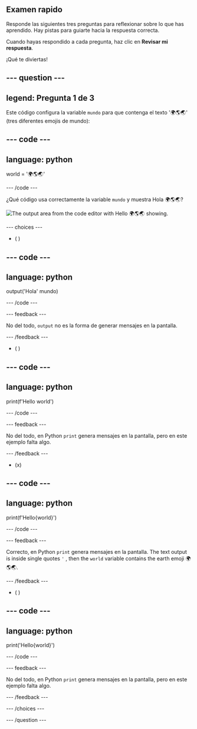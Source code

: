 ## Examen rapido

Responde las siguientes tres preguntas para reflexionar sobre lo que has aprendido. Hay pistas para guiarte hacia la respuesta correcta.

Cuando hayas respondido a cada pregunta, haz clic en **Revisar mi respuesta**.

¡Qué te diviertas!

--- question ---
---
legend: Pregunta 1 de 3
---

Este código configura la variable `mundo` para que contenga el texto '🌍🌎🌏' (tres diferentes emojis de mundo):

--- code ---
---
language: python
---

world = '🌍🌎🌏'

--- /code ---

¿Qué código usa correctamente la variable `mundo` y muestra Hola 🌍🌎🌏?

![The output area from the code editor with Hello 🌍🌎🌏 showing.](images/quiz1.png)

--- choices ---

- ( )

--- code ---
---
language: python
---

output('Hola' mundo)

--- /code ---

 --- feedback ---

 No del todo, `output` no es la forma de generar mensajes en la pantalla.

 --- /feedback ---


- ( )

--- code ---
---
language: python
---

print(f'Hello world')

--- /code ---

 --- feedback ---

 No del todo, en Python `print` genera mensajes en la pantalla, pero en este ejemplo falta algo.

 --- /feedback ---

- (x)

--- code ---
---
language: python
---

print(f'Hello{world}')

--- /code ---

 --- feedback ---

 Correcto, en Python `print` genera mensajes en la pantalla. The text output is inside single quotes `'` , then the `world` variable contains the earth emoji 🌍🌎🌏.

 --- /feedback ---

- ( )

--- code ---
---
language: python
---

print('Hello{world}')

--- /code ---

 --- feedback ---

  No del todo, en Python `print` genera mensajes en la pantalla, pero en este ejemplo falta algo.

 --- /feedback ---

--- /choices ---

--- /question ---
